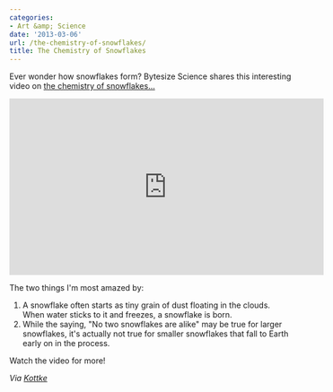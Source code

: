 ```yaml
---
categories:
- Art &amp; Science
date: '2013-03-06'
url: /the-chemistry-of-snowflakes/
title: The Chemistry of Snowflakes
---
```


Ever wonder how snowflakes form? Bytesize Science shares this interesting video on <a href="https://www.youtube.com/watch?&v=VYrF3sFBY20">the chemistry of snowflakes...</a>

<iframe width="560" height="315" src="https://www.youtube.com/embed/VYrF3sFBY20?rel=0" frameborder="0" allowfullscreen></iframe>

The two things I'm most amazed by:

<ol>
<li>A snowflake often starts as tiny grain of dust floating in the clouds. When water sticks to it and freezes, a snowflake is born.</li>
<li>While the saying, "No two snowflakes are alike" may be true for larger snowflakes, it's actually not true for smaller snowflakes that fall to Earth early on in the process.</li>
</ol>

Watch the video for more!

<em>Via <a href="http://kottke.org/13/02/the-chemistry-of-snowflakes">Kottke</a></em>